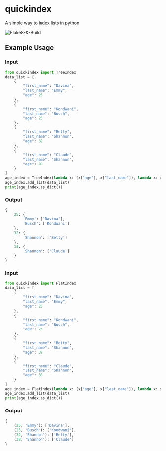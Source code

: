 # quickindex
A simple way to index lists in python

![Flake8-&-Build](https://github.com/dbernadett/quickindex/actions/workflows/flake8-and-test.yml/badge.svg)
## Example Usage
### Input
```python
from quickindex import TreeIndex
data_list = [
    {
        "first_name": "Davina",
        "last_name": "Emmy",
        "age": 25
    },
    {
        "first_name": "Kondwani",
        "last_name": "Busch",
        "age": 25
    },
    {
        "first_name": "Betty",
        "last_name": "Shannon",
        "age": 32
    },
    {
        "first_name": "Claude",
        "last_name": "Shannon",
        "age": 38
    }
]
age_index = TreeIndex(lambda x: (x["age"], x["last_name"]), lambda x: x["first_name"])
age_index.add_list(data_list)
print(age_index.as_dict())
```
### Output
```python
{
    25: {
        'Emmy': ['Davina'], 
        'Busch': ['Kondwani']
    }, 
    32: {
        'Shannon': ['Betty']
    }, 
    38: {
        'Shannon': ['Claude']
    }
}
```
### Input
```python
from quickindex import FlatIndex
data_list = [
    {
        "first_name": "Davina",
        "last_name": "Emmy",
        "age": 25
    },
    {
        "first_name": "Kondwani",
        "last_name": "Busch",
        "age": 25
    },
    {
        "first_name": "Betty",
        "last_name": "Shannon",
        "age": 32
    },
    {
        "first_name": "Claude",
        "last_name": "Shannon",
        "age": 38
    }
]
age_index = FlatIndex(lambda x: (x["age"], x["last_name"]), lambda x: x["first_name"])
age_index.add_list(data_list)
print(age_index.as_dict())
```
### Output
```python
{
    (25, 'Emmy'): ['Davina'], 
    (25, 'Busch'): ['Kondwani'], 
    (32, 'Shannon'): ['Betty'], 
    (38, 'Shannon'): ['Claude']
}
```
